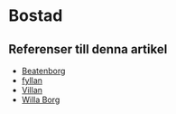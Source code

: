 # Bostad

## Referenser till denna artikel

* [Beatenborg](beatenborg)
* [fyllan](fyllan)
* [Villan](villan)
* [Willa Borg](willa%20borg)
